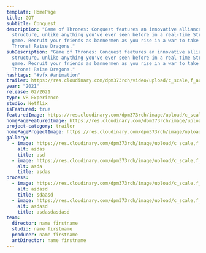 ```yaml
---
template: HomePage
title: GOT
subtitle: Conquest
description: "Game of Thrones: Conquest features an innovative alliance
  structure, unlike anything you've ever seen before in a real-time Strategy RPG
  game. Recruit your friends as bannermen as you rise in a war to take The Iron
  Throne! Raise Dragons."
subDescription: "Game of Thrones: Conquest features an innovative alliance
  structure, unlike anything you've ever seen before in a real-time Strategy RPG
  game. Recruit your friends as bannermen as you rise in a war to take The Iron
  Throne! Raise Dragons."
hashtags: "#vfx #animation"
trailer: https://res.cloudinary.com/dpm373rch/video/upload/c_scale,f_auto,q_auto,w_auto/v1612339747/898104290_uhxxtk.mp4
year: "2021"
release: 02/2021
type: VR Experience
studio: Netflix
isFeatured: true
featuredImage: https://res.cloudinary.com/dpm373rch/image/upload/c_scale,f_auto,q_auto,w_auto/v1611930246/222_zfq8qk.png
homePageFeaturedImage: https://res.cloudinary.com/dpm373rch/image/upload/c_scale,f_auto,q_auto,w_auto/v1611929886/sample.jpg
project-category: trailer
homePageProjectImage: https://res.cloudinary.com/dpm373rch/image/upload/c_scale,f_auto,q_auto,w_auto/v1611929894/samples/bike.jpg
gallery:
  - image: https://res.cloudinary.com/dpm373rch/image/upload/c_scale,f_auto,q_auto,w_auto/v1611929887/samples/cloudinary-logo-vector.svg
    alt: asdas
    title: asd
  - image: https://res.cloudinary.com/dpm373rch/image/upload/c_scale,f_auto,q_auto,w_auto/v1611929899/samples/cloudinary-group.jpg
    alt: asda
    title: asdas
process:
  - image: https://res.cloudinary.com/dpm373rch/image/upload/c_scale,f_auto,q_auto,w_auto/v1611929886/samples/cloudinary-icon.png
    alt: asdasd
    title: sdaasd
  - image: https://res.cloudinary.com/dpm373rch/image/upload/c_scale,f_auto,q_auto,w_auto/v1611929886/samples/cloudinary-icon.png
    alt: asdasd
    title: asdasdasdasd
team:
  director: name firstname
  studio: name firstname
  producer: name firstname
  artDirector: name firstname
---
```

